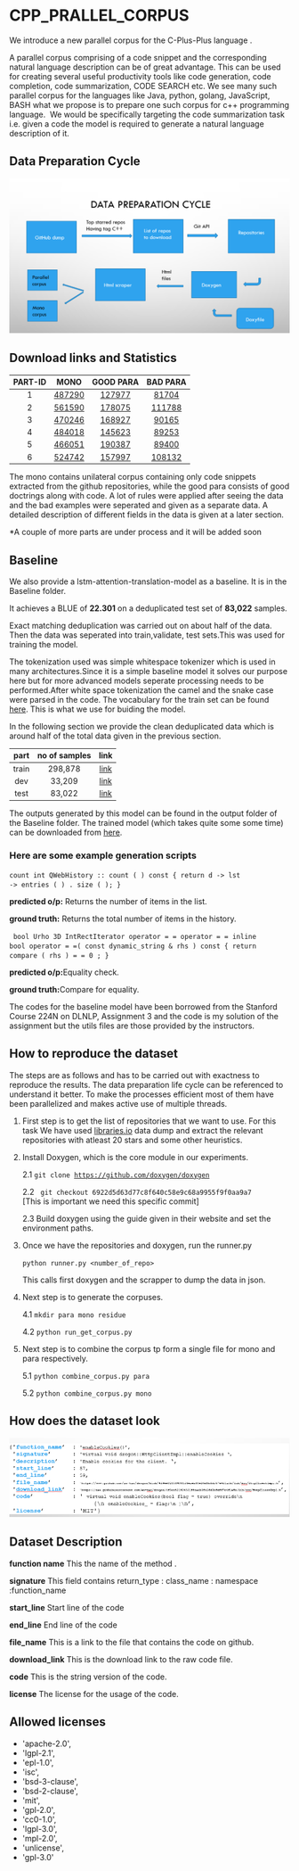 # CPP_PRALLEL_CORPUS
We introduce a new parallel corpus for the C-Plus-Plus language .

A parallel corpus comprising of a code snippet and the corresponding natural language description can be of great advantage. This can be used for creating several useful productivity tools like code generation, code completion, code summarization, CODE SEARCH etc. We see many such parallel corpus for the languages like Java, python, golang, JavaScript, BASH what we propose is to prepare one such corpus for c++ programming language. 
We would be specifically targeting the code summarization task i.e. given a code the model is required to generate a natural language description of it. 



## Data Preparation Cycle

![data_cycle](https://github.com/pritam004/CPP_corpus/blob/main/process.png?raw=true)


## Download links and Statistics

|PART-ID | MONO | GOOD PARA |BAD PARA|
|:---:|:---:|:---:|:---:|
|1|[487290](https://drive.google.com/file/d/1nL3RlGsbjCF8d5PK57o5XmwfdBUFucIG/view?usp=sharing)|[127977](https://drive.google.com/file/d/141ZHZiLkzoXjBjFd2iun6ukLfhey9xFK/view?usp=sharing)|[81704](https://drive.google.com/file/d/1M6xlaekc3N5RdQ4bJPGWmiSHqmOp8y0G/view?usp=sharing)|
|2|[561590](https://drive.google.com/file/d/1oPNX3UNSTeyTK610PL21ciS1450NShOq/view?usp=sharing)|[178075](https://drive.google.com/file/d/1Qt79_ismezyRXfGMu_DF8T8u5RwjdtaK/view?usp=sharing)|[111788](https://drive.google.com/file/d/1_ty2FTBdHOeXZTn2sF3BhjzkKJXY6DSf/view?usp=sharing)|
|3|[470246](https://drive.google.com/file/d/1rYwr0YMworAAaCQ8XgGkPJkF8355aPrU/view?usp=sharing)|[168927](https://drive.google.com/file/d/1KZ14nVbO-RqoqFwpI17YotB2k44NmYbC/view?usp=sharing)|[90165](https://drive.google.com/file/d/1HCCxlEKD9b_ZRz3hIvr3X09FbWsWz9p3/view?usp=sharing)|
|4|[484018](https://drive.google.com/file/d/1RsBu8HBQgTD8YitR5eP9MJmh3sCLJaPe/view?usp=sharing)|[145623](https://drive.google.com/file/d/1-4MerqavZVeC32gBeTpDn65TfJXVCfm2/view?usp=sharing)|[89253](https://drive.google.com/file/d/1WqZ4w3OD3Zi0Ulq2zNI9YVI7GB08MR6k/view?usp=sharing)
|5|[466051](https://drive.google.com/file/d/1rgFdADUvnz6uROMaxjDHesejguO0v30D/view?usp=sharing)|[190387](https://drive.google.com/file/d/1tvgGBeFHZb5gAYgnRwbhm7KU6Lf31op5/view?usp=sharing)|[89400](https://drive.google.com/file/d/1yGTkjf6yvd6XpZ76DALBF_OGYHEzCPuW/view?usp=sharing)|
|6|[524742](https://drive.google.com/file/d/1kKLTMLjNYg6HGnk6MLzcNUD-yRvKu7gW/view?usp=sharing)|[157997](https://drive.google.com/file/d/1chuejr79e12iLKjwEOKEgCIlIpElxY6l/view?usp=sharing)|[108132](https://drive.google.com/file/d/1OogCvDDbsA0wgQMC0uQ-YMEt9We6v6MN/view?usp=sharing)|

The mono contains unilateral corpus containing only code snippets extracted from the github repositories, while the good para consists of good doctrings along with code. A lot of rules were applied after seeing the data and the bad examples were seperated and given as a separate data. A detailed description of different fields in the data is given at a later section.

*A couple of more parts are under process and it will be added soon




## Baseline

We also provide a lstm-attention-translation-model as a baseline. It is in the Baseline folder.

It achieves a BLUE of <b>22.301</b> on a deduplicated test set of <b>83,022</b> samples.

Exact matching deduplication was carried out on about half of the data. Then the data was seperated into train,validate, test sets.This was used for training the model.


The tokenization used was simple whitespace tokenizer which is used in many architectures.Since it is a simple baseline model it solves our purpose here but for more advanced models seperate processing needs to be performed.After white space tokenization the camel and the snake case were parsed in the code. The vocabulary for the train set can be found [here](https://drive.google.com/file/d/1QSCAKzbI5S1sjSJJUtmI1NCSfGjBcxq1/view?usp=sharing). This is what we use for buiding the model.

In the following section we provide the clean deduplicated data which is around half of the total data given in the previous section.

|part|no of samples|link|
|:---:|:---:|:---:|
|train|298,878|[link](https://drive.google.com/drive/folders/1J2luTosTvQ4RG5wWM9aEqMwRfI6qn53U?usp=sharing)|
|dev|33,209|[link](https://drive.google.com/drive/folders/1J2luTosTvQ4RG5wWM9aEqMwRfI6qn53U?usp=sharing)|
|test|83,022|[link]((https://drive.google.com/drive/folders/1J2luTosTvQ4RG5wWM9aEqMwRfI6qn53U?usp=sharing))|

The outputs generated by this model can be found in the output folder of the Baseline folder. The trained model (which takes quite some some time) can be downloaded from [here](https://drive.google.com/drive/folders/1glM0BWVXGTJ141DsbsU6l_zynPe0uYLV?usp=sharing).

### Here are some example generation scripts

<code>count  int QWebHistory :: count ( ) const { return d -> lst -> entries ( ) . size ( ); }</code>

<b>predicted o/p:</b> Returns the number of items in the list.

<b>ground truth:</b> Returns the total number of items in the history.

<code> bool Urho 3D IntRectIterator operator = =  operator = =  inline bool operator = =( const dynamic_string & rhs ) const { return compare ( rhs ) = = 0 ; } </code>

<b>predicted o/p:</b>Equality check.

<b>ground truth:</b>Compare for equality. 


The codes for the baseline model have been borrowed from the Stanford Course 224N on DLNLP, Assignment 3 and the code is my solution of the assignment but the utils files are those provided by the instructors.


## How to reproduce the dataset 

The steps are as follows and has to be carried out with exactness to reproduce the results. The data preparation life cycle can be referenced to understand it better. To make the processes efficient most of them have been parallelized and makes active use of multiple threads.

1. First step is to get the list of repositories that we want to use. For this task We have used   [libraries.io](libraries.io)   data dump and extract the relevant repositories with atleast 20 stars and some other heuristics. 
2. Install Doxygen, which is the core module in our experiments.

    2.1  <code>git clone https://github.com/doxygen/doxygen</code> 

    2.2 <code> git checkout 6922d5d63d77c8f640c58e9c68a9955f9f0aa9a7 </code> [This is important we need this specific commit]

    2.3 Build doxygen using the guide given in their website and set the environment paths.
3. Once we have the repositories and doxygen, run the runner.py 
   
    <code>python runner.py <number_of_repo></code>

    This calls first doxygen and the scrapper to dump the data in json. 
4. Next step is to generate the corpuses.

    4.1  <code>mkdir para mono residue</code>

    4.2  <code>python run_get_corpus.py</code>
5. Next step is to combine the corpus tp form a single file for mono and para respectively.

    5.1 <code>python combine_corpus.py para</code>

    5.2 <code>python combine_corpus.py mono</code>

## How does the dataset look

![data](https://github.com/pritam004/CPP_corpus/blob/main/data.PNG?raw=true)


## Dataset Description

<b>function name</b> This the name of the method .

<b>signature</b> This field contains return_type : class_name : namespace :function_name

<b>start_line</b> Start line of the code

<b>end_line</b> End line of the code

<b>file_name</b> This is a link to the file that contains the code on github.

<b>download_link</b>  This is the download link to the raw code file.

<b>code</b> This is the string version of the code.

<b> license</b> The license for the usage of the code.

## Allowed licenses


* 'apache-2.0',
* 'lgpl-2.1',
* 'epl-1.0',
* 'isc',
* 'bsd-3-clause',
* 'bsd-2-clause',
* 'mit',
* 'gpl-2.0',
* 'cc0-1.0',
* 'lgpl-3.0',
* 'mpl-2.0',
* 'unlicense',
* 'gpl-3.0'







